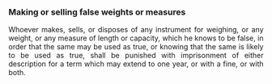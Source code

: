 ### Making or selling false weights or measures
<div style="text-align: justify">

Whoever makes, sells, or disposes of any instrument for weighing, or any weight, or any measure of length or capacity, which he knows to be false, in order that the same may be used as true, or knowing that the same is likely to be used as true, shall be punished with imprisonment of either description for a term which may extend to one year, or with a fine, or with both.

</div>
